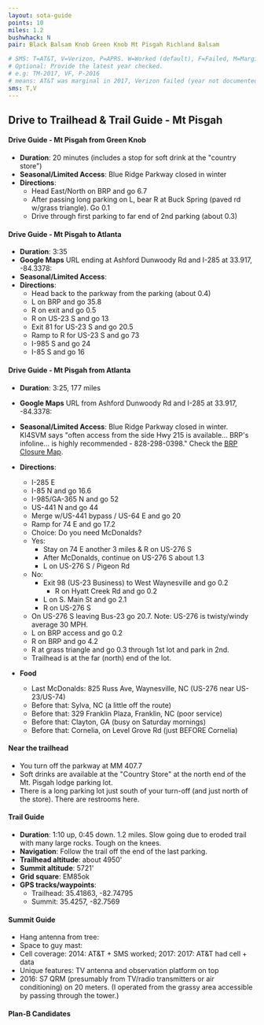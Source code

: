 ```yaml
---
layout: sota-guide
points: 10
miles: 1.2
bushwhack: N
pair: Black Balsam Knob Green Knob Mt Pisgah Richland Balsam

# SMS: T=AT&T, V=Verizon, P=APRS. W=Worked (default), F=Failed, M=Marginal (some failed).
# Optional: Provide the latest year checked.
# e.g: TM-2017, VF, P-2016
# means: AT&T was marginal in 2017, Verizon failed (year not documented), APRS worked in 2016.
sms: T,V
---
```

Drive to Trailhead & Trail Guide - Mt Pisgah
--------------------------------------------------------
#### Drive Guide - Mt Pisgah from Green Knob

- **Duration**: 20 minutes (includes a stop for soft drink at the "country store")
- **Seasonal/Limited Access**: Blue Ridge Parkway closed in winter
- **Directions**:
  - Head East/North on BRP and go 6.7
  - After passing long parking on L, bear R at Buck Spring (paved rd w/grass triangle). Go 0.1
  - Drive through first parking to far end of 2nd parking (about 0.3) 

#### Drive Guide - Mt Pisgah to Atlanta

- **Duration**: 3:35
- **Google Maps** URL ending at Ashford Dunwoody Rd and I-285 at 33.917, -84.3378: 
- **Seasonal/Limited Access**:
- **Directions**:
  - Head back to the parkway from the parking (about 0.4)
  - L on BRP and go 35.8
  - R on exit and go 0.5
  - R on US-23 S and go 13
  - Exit 81 for US-23 S and go 20.5
  - Ramp to R for US-23 S and go 73
  - I-985 S and go 24
  - I-85 S and go 16

#### Drive Guide - Mt Pisgah from Atlanta

* **Duration**: 3:25, 177 miles
* **Google Maps** URL from Ashford Dunwoody Rd and I-285 at 33.917, -84.3378: 
* **Seasonal/Limited Access**: Blue Ridge Parkway closed in winter.   KI4SVM says "often access from the side Hwy 215 is available... BRP's infoline... is highly recommended - 828-298-0398." Check the [BRP Closure Map](http://www.nps.gov/maps/blri/road-closures/).
* **Directions**:
    * I-285 E
    * I-85 N and go 16.6
    * I-985/GA-365 N and go 52
    * US-441 N and go 44
    * Merge w/US-441 bypass / US-64 E and go 20
    * Ramp for 74 E and go 17.2
    * Choice: Do you need McDonalds?
    * Yes: 
         * Stay on 74 E another 3 miles & R on US-276 S
         * After McDonalds, continue on US-276 S about 1.3
         * L on US-276 S / Pigeon Rd 
    * No: 
      * Exit 98 (US-23 Business) to West Waynesville and go 0.2
        * R on Hyatt Creek Rd and go 0.2
      * L on S. Main St and go 2.1
      * R on US-276 S
    * On US-276 S leaving Bus-23 go 20.7.  Note: US-276 is twisty/windy average 30 MPH.
    * L on BRP access and go 0.2
    * R on BRP and go 4.2
    * R at grass triangle and go 0.3 through 1st lot and park in 2nd.
    * Trailhead is at the far (north) end of the lot.

* **Food**
    * Last McDonalds: 825 Russ Ave, Waynesville, NC (US-276 near US-23/US-74)
    * Before that: Sylva, NC (a little off the route)
    * Before that: 329 Franklin Plaza, Franklin, NC (poor service)
    * Before that: Clayton, GA (busy on Saturday mornings)
    * Before that: Cornelia, on Level Grove Rd (just BEFORE Cornelia)

#### Near the trailhead

* You turn off the parkway at MM 407.7
* Soft drinks are available at the "Country Store" at the north end of the Mt. Pisgah lodge parking lot.
* There is a long parking lot just south of your turn-off (and just north of the store).  There are restrooms here.

#### Trail Guide

* **Duration**: 1:10 up, 0:45 down.  1.2 miles. Slow going due to eroded trail with many large rocks. Tough on the knees.
* **Navigation**: Follow the trail off the end of the last parking.
* **Trailhead altitude**: about 4950'
* **Summit altitude**: 5721'
* **Grid square**: EM85ok
* **GPS tracks/waypoints**:
    * Trailhead: 35.41863, -82.74795
    * Summit: 35.4257, -82.7569
#### Summit Guide

* Hang antenna from tree:
* Space to guy mast:
* Cell coverage: 2014: AT&T + SMS worked; 2017: 2017: AT&T had cell + data
* Unique features: TV antenna and observation platform on top
* 2016: S7 QRM (presumably from TV/radio transmitters or air conditioning) on 20 meters.  (I operated from the grassy area accessible by passing through the tower.)

#### Plan-B Candidates
